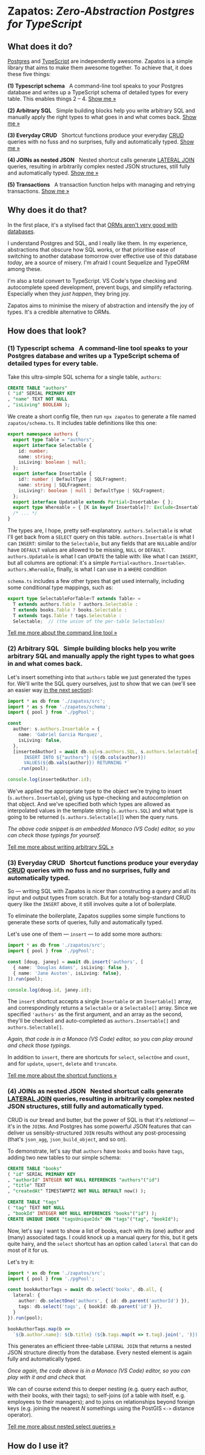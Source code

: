 
# Zapatos: _Zero-Abstraction Postgres for TypeScript_


## What does it do?

[Postgres](https://www.postgresql.org/) and [TypeScript](https://www.typescriptlang.org/) are
independently awesome. Zapatos is a simple library that aims to make them awesome together. To achieve that, it does these five things:

**(1) Typescript schema** &nbsp; A command-line tool speaks to your Postgres database and writes up a TypeScript schema of detailed types for every table. This enables things 2 – 4. [Show me »](#thing1)

**(2) Arbitrary SQL** &nbsp; Simple building blocks help you write arbitrary SQL and manually apply the right types to what goes in and what comes back. [Show me »](#thing2)

**(3) Everyday CRUD** &nbsp; Shortcut functions produce your everyday [CRUD](https://en.wikipedia.org/wiki/Create,_read,_update_and_delete) queries with no fuss and no surprises, fully and automatically typed. [Show me »](#thing3)

**(4) JOINs as nested JSON** &nbsp; Nested shortcut calls generate [LATERAL JOIN](https://www.postgresql.org/docs/12/queries-table-expressions.html#id-1.5.6.6.5.10.2) queries, resulting in arbitrarily complex nested JSON structures, still fully and automatically typed. [Show me »](#thing4)

**(5) Transactions** &nbsp; A transaction function helps with managing and retrying transactions. [Show me »](#thing5)


## Why does it do that?

In the first place, it's a stylised fact that [ORMs aren't very good with databases](https://en.wikipedia.org/wiki/Object-relational_impedance_mismatch). 

I understand Postgres and SQL, and I really like them. In my experience, abstractions that obscure how SQL works, or that prioritise ease of switching to another database tomorrow over effective use of _this_ database _today_, are a source of misery. I'm afraid I count Sequelize and TypeORM among these.

I'm also a total convert to TypeScript. VS Code's type checking and autocomplete speed development, prevent bugs, and simplify refactoring. Especially when they _just happen_, they bring joy.

Zapatos aims to minimise the misery of abstraction and intensify the joy of types. It's a credible alternative to ORMs.


## How does that look?

<a name="thing1"></a>

### **(1) Typescript schema** &nbsp; A command-line tool speaks to your Postgres database and writes up a TypeScript schema of detailed types for every table.

Take this ultra-simple SQL schema for a single table, `authors`:

```sql
CREATE TABLE "authors" 
( "id" SERIAL PRIMARY KEY
, "name" TEXT NOT NULL
, "isLiving" BOOLEAN );
```

We create a short config file, then run `npx zapatos` to generate a file named `zapatos/schema.ts`. It includes table definitions like this one:

```typescript
export namespace authors {
  export type Table = "authors";
  export interface Selectable {
    id: number;
    name: string;
    isLiving: boolean | null;
  };
  export interface Insertable {
    id?: number | DefaultType | SQLFragment;
    name: string | SQLFragment;
    isLiving?: boolean | null | DefaultType | SQLFragment;
  };
  export interface Updatable extends Partial<Insertable> { };
  export type Whereable = { [K in keyof Insertable]?: Exclude<Insertable[K] | ParentColumn, null | DefaultType> };
  /* ... */
}
```

The types are, I hope, pretty self-explanatory. `authors.Selectable` is what I'll get back from a `SELECT` query on this table. `authors.Insertable` is what I can `INSERT`: similar to the `Selectable`, but any fields that are `NULL`able and/or have `DEFAULT` values are allowed to be missing, `NULL` or `DEFAULT`. `authors.Updatable` is what I can `UPDATE` the table with: like what I can `INSERT`, but all columns are optional: it's a simple `Partial<authors.Insertable>`. `authors.Whereable`, finally, is what I can use in a `WHERE` condition 

`schema.ts` includes a few other types that get used internally, including some conditional type mappings, such as:

```typescript
export type SelectableForTable<T extends Table> = 
  T extends authors.Table ? authors.Selectable :
  T extends books.Table ? books.Selectable :
  T extends tags.Table ? tags.Selectable :
  Selectable;  // (the union of the per-table Selectables)
```

[Tell me more about the command line tool »](#detail1)

<a name="thing2"></a>

### **(2) Arbitrary SQL** &nbsp; Simple building blocks help you write arbitrary SQL and manually apply the right types to what goes in and what comes back.

Let's insert something into that `authors` table we just generated the types for. We'll write the SQL query ourselves, just to show that we can (we'll see an easier way [in the next section](thing3)):

```typescript
import * as db from './zapatos/src';
import * as s from './zapatos/schema';
import { pool } from './pgPool';

const
  author: s.authors.Insertable = {
    name: 'Gabriel Garcia Marquez',
    isLiving: false,
  },
  [insertedAuthor] = await db.sql<s.authors.SQL, s.authors.Selectable[]>`
      INSERT INTO ${"authors"} (${db.cols(author)})
      VALUES(${db.vals(author)}) RETURNING *`
    .run(pool);

console.log(insertedAuthor.id);
```

We've applied the appropriate type to the object we're trying to insert (`s.authors.Insertable`), giving us type-checking and autocompletion on that object. And we've specified both which types are allowed as interpolated values in the template string (`s.authors.SQL`) and what type is going to be returned (`s.authors.Selectable[]`) when the query runs.

_The above code snippet is an embedded Monaco (VS Code) editor, so you can check those typings for yourself._ 

[Tell me more about writing arbitrary SQL »](#detail2)


<a name="thing3"></a>

### **(3) Everyday CRUD** &nbsp; Shortcut functions produce your everyday [CRUD](https://en.wikipedia.org/wiki/Create,_read,_update_and_delete) queries with no fuss and no surprises, fully and automatically typed.

So — writing SQL with Zapatos is nicer than constructing a query and all its input and output types from scratch. But for a totally bog-standard CRUD query like the `INSERT` above, it still involves quite a lot of boilerplate.

To eliminate the boilerplate, Zapatos supplies some simple functions to generate these sorts of queries, fully and automatically typed.

Let's use one of them — `insert` — to add some more authors:

```typescript
import * as db from './zapatos/src';
import { pool } from './pgPool';

const [doug, janey] = await db.insert('authors', [
  { name: 'Douglas Adams', isLiving: false },
  { name: 'Jane Austen', isLiving: false},
]).run(pool);

console.log(doug.id, janey.id);
```

The `insert` shortcut accepts a single `Insertable` or an `Insertable[]` array, and correspondingly returns a `Selectable` or a `Selectable[]` array. Since we specified `'authors'` as the first argument, and an array as the second, they'll be checked and auto-completed as `authors.Insertable[]` and `authors.Selectable[]`.  

_Again, that code is in a Monaco (VS Code) editor, so you can play around and check those typings._ 

In addition to `insert`, there are shortcuts for `select`, `selectOne` and `count`, and for `update`, `upsert`, `delete` and `truncate`. 

[Tell me more about the shortcut functions »](#detail2)

<a name="thing4"></a>

### **(4) JOINs as nested JSON** &nbsp; Nested shortcut calls generate [LATERAL JOIN](https://www.postgresql.org/docs/12/queries-table-expressions.html#id-1.5.6.6.5.10.2) queries, resulting in arbitrarily complex nested JSON structures, still fully and automatically typed.

CRUD is our bread and butter, but the power of SQL is that it's _relational_ — it's in the `JOIN`s. And Postgres has some powerful JSON features that can deliver us sensibly-structured `JOIN` results without any post-processing (that's `json_agg`, `json_build_object`, and so on).

To demonstrate, let's say that `authors` have `books` and `books` have `tags`, adding two new tables to our simple schema:

```sql
CREATE TABLE "books" 
( "id" SERIAL PRIMARY KEY
, "authorId" INTEGER NOT NULL REFERENCES "authors"("id")
, "title" TEXT
, "createdAt" TIMESTAMPTZ NOT NULL DEFAULT now() );

CREATE TABLE "tags"
( "tag" TEXT NOT NULL
, "bookId" INTEGER NOT NULL REFERENCES "books"("id") );
CREATE UNIQUE INDEX "tagsUniqueIdx" ON "tags"("tag", "bookId");
```

Now, let's say I want to show a list of books, each with its (one) author and (many) associated tags. I could knock up a manual query for this, but it gets quite hairy, and the `select` shortcut has an option called `lateral` that can do most of it for us. 

Let's try it:

```typescript
import * as db from './zapatos/src';
import { pool } from './pgPool';

const bookAuthorTags = await db.select('books', db.all, {
  lateral: {
    author: db.selectOne('authors', { id: db.parent('authorId') }),
    tags: db.select('tags', { bookId: db.parent('id') }),
  }
}).run(pool);

bookAuthorTags.map(b => 
  `${b.author.name}: ${b.title} (${b.tags.map(t => t.tag).join(', ')})`);
```

This generates an efficient three-table `LATERAL JOIN` that returns a nested JSON structure directly from the database. Every nested element is again fully and automatically typed.

_Once again, the code above is in a Monaco (VS Code) editor, so you can play with it and and check that._ 

We can of course extend this to deeper nesting (e.g. query each author, with their books, with their tags); to self-joins (of a table with itself, e.g. employees to their managers); and to joins on relationships beyond foreign keys (e.g. joining the nearest _N_ somethings using the PostGIS `<->` distance operator).

[Tell me more about nested select queries »](#detail2)





<!--
What's happening here? First, we've applied the appropriate type to the object we're trying to insert: namely, `s.authors.Insertable`. This will give us type-checking and autocompletion on that object. 

Then we've used our [tagged template function](https://developer.mozilla.org/en-US/docs/Web/JavaScript/Reference/Template_literals), `db.sql`, to put together the query. We've specified both which types are allowed as interpolated values in the template string (`s.authors.SQL`) and what type is going to be returned (`s.authors.Selectable[]`) when the query runs.

Within the query, we've interpolated the table name, `${"authors"}`. Only the `authors` table and its column names are allowed as interpolated strings with `s.authors.SQL` specified, so it's hard to get that wrong. And we've used two helper functions, `db.cols` and `db.vals`, which split our `Insertable` into matching-ordered column names and (`$1`, `$2`, ... parameterized) values.

Finally, we've run the query using a specific `pg` client or pool, and accessed the newly inserted record's serial `id` value.
-->
<!--
Let's try one more raw SQL query, and search for the record we just inserted:

```typescript
import * as db from './zapatos/src';
import * as s from './zapatos/schema';
import { pool } from './pgPool';

const 
  searchPattern = '%marquez%',  // could be untrusted 
  [firstFoundAuthor] = await db.sql<s.authors.SQL, s.authors.Selectable[]>`
    SELECT * FROM ${"authors"} WHERE ${{
      isLiving: false,
      name: db.sql<db.SQL>`${db.self} ILIKE ${db.param(searchPattern)}`,
    }}`
  .run(pool);

console.log(firstFoundAuthor?.name);
```

Much of this is familiar. What's new is the object we've interpolated in our `WHERE` clause, an `s.authors.Wherable` that compiles to the conjunction of the given conditions. 

You'll notice that a `Whereable` can take either primitive values, which are simply tested for equality, or a `SQLFragment` (the return type of `db.sql`), in which case we can do whatever we want, using the symbol `db.self` to refer to the keyed column name.
-->

## How do I use it?

